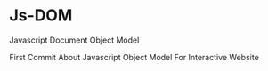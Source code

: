 # Js-DOM
Javascript Document Object Model

First Commit About Javascript Object Model For Interactive Website
